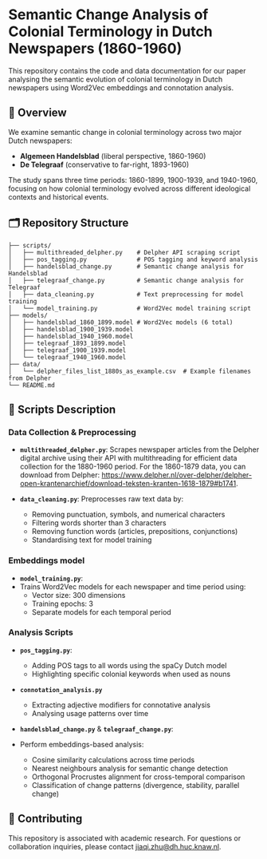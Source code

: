 # Semantic Change Analysis of Colonial Terminology in Dutch Newspapers (1860-1960)

This repository contains the code and data documentation for our paper analysing the semantic evolution of colonial terminology in Dutch newspapers using Word2Vec embeddings and connotation analysis.

## 📖 Overview

We examine semantic change in colonial terminology across two major Dutch newspapers:
- **Algemeen Handelsblad** (liberal perspective, 1860-1960)
- **De Telegraaf** (conservative to far-right, 1893-1960)

The study spans three time periods: 1860-1899, 1900-1939, and 1940-1960, focusing on how colonial terminology evolved across different ideological contexts and historical events.

## 🗂️ Repository Structure

```
├── scripts/
│   ├── multithreaded_delpher.py    # Delpher API scraping script
│   ├── pos_tagging.py              # POS tagging and keyword analysis
│   ├── handelsblad_change.py       # Semantic change analysis for Handelsblad
│   ├── telegraaf_change.py         # Semantic change analysis for Telegraaf
│   ├── data_cleaning.py            # Text preprocessing for model training
│   └── model_training.py           # Word2Vec model training script
├── models/
│   ├── handelsblad_1860_1899.model # Word2Vec models (6 total)
│   ├── handelsblad_1900_1939.model
│   ├── handelsblad_1940_1960.model
│   ├── telegraaf_1893_1899.model
│   ├── telegraaf_1900_1939.model
│   └── telegraaf_1940_1960.model
├── data/
│   └── delpher_files_list_1880s_as_example.csv  # Example filenames from Delpher
└── README.md
```

## 🔧 Scripts Description

### Data Collection & Preprocessing

- **`multithreaded_delpher.py`**: Scrapes newspaper articles from the Delpher digital archive using their API with multithreading for efficient data collection for the 1880-1960 period. For the 1860-1879 data, you can download from Delpher: https://www.delpher.nl/over-delpher/delpher-open-krantenarchief/download-teksten-kranten-1618-1879#b1741.
  
- **`data_cleaning.py`**: Preprocesses raw text data by:
  - Removing punctuation, symbols, and numerical characters
  - Filtering words shorter than 3 characters
  - Removing function words (articles, prepositions, conjunctions)
  - Standardising text for model training

### Embeddings model

- **`model_training.py`**:
- Trains Word2Vec models for each newspaper and time period using:
  - Vector size: 300 dimensions
  - Training epochs: 3
  - Separate models for each temporal period

### Analysis Scripts

- **`pos_tagging.py`**:
  - Adding POS tags to all words using the spaCy Dutch model
  - Highlighting specific colonial keywords when used as nouns
- **`connotation_analysis.py`**
  - Extracting adjective modifiers for connotative analysis
  - Analysing usage patterns over time

- **`handelsblad_change.py`** & **`telegraaf_change.py`**:
- Perform embeddings-based analysis:
  - Cosine similarity calculations across time periods
  - Nearest neighbours analysis for semantic change detection
  - Orthogonal Procrustes alignment for cross-temporal comparison
  - Classification of change patterns (divergence, stability, parallel change)

## 🤝 Contributing

This repository is associated with academic research. For questions or collaboration inquiries, please contact jiaqi.zhu@dh.huc.knaw.nl.
